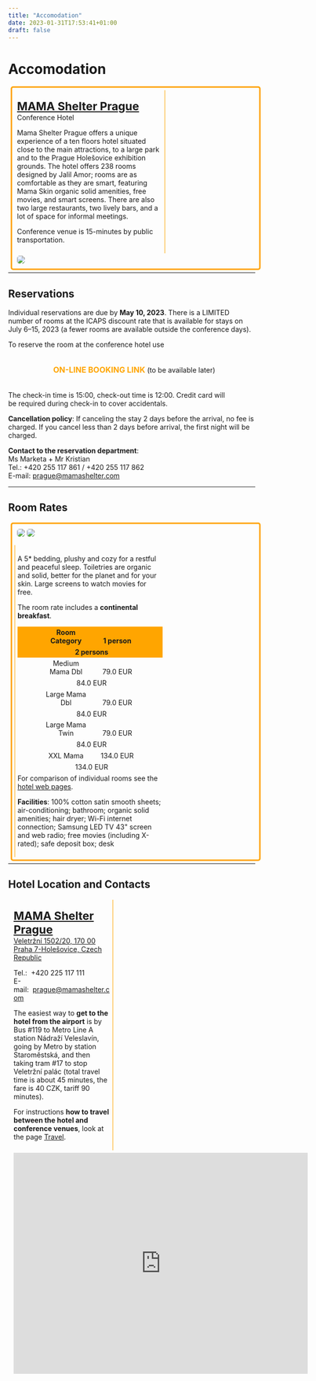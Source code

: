 ```yaml
---
title: "Accomodation"
date: 2023-01-31T17:53:41+01:00
draft: false
---
```


# Accomodation

<div style="width: 98%; margin-left: 1%; padding: 1%; border: orange solid; border-radius: 5px;">

 <div style="display: inline-block; width: 60%; padding: 1%; border-right: 1px solid orange; vertical-align: middle;">
   
   <p><span style="font-size: 23px; font-weight: bold;"><a href="https://mamashelter.com/prague" target="_blank">MAMA Shelter Prague</a></span><br />Conference Hotel</p> 
   
   <p>Mama Shelter Prague offers a unique experience of a ten floors hotel situated close to the main attractions, to a large park and to the Prague Holešovice exhibition grounds. The hotel offers 238 rooms designed by Jalil Amor; rooms are as comfortable as they are smart, featuring Mama Skin organic solid amenities, free movies, and smart screens. There are also two large restaurants, two lively bars, and a lot of space for informal meetings.</p>

  <p>Conference venue is 15-minutes by public transportation.</p>

 </div>
 
 <div style="display: inline-block; width: 38%; padding: 1%; border-radius: 5px; vertical-align: middle;">
 	<a href="https://mamashelter.com/prague" target="_blank"><img style="border-radius: 5px;" src="/img/accomodation/hotel-mama.png" /></a>
 </div>

</div>

<hr style="margin-top: 1%; margin-bottom: 1%;" />




## Reservations


Individual reservations are due by **May 10, 2023**. There is a LIMITED number of rooms at the ICAPS discount rate that is available for stays on July 6–15, 2023 (a fewer rooms are available outside the conference days).

To reserve the room at the conference hotel use

<div style="width: 100%; padding: 1%; text-align: center;">

 <p><span style="font-weight: bold;font-size: 16px; color:orange; ">ON-LINE BOOKING LINK</span> (to be available later)</p>

</div>

The check-in time is 15:00, check-out time is 12:00. Credit card will be required during check-in to cover accidentals.

**Cancellation policy**: If canceling the stay 2 days before the arrival, no fee is charged. If you cancel less than 2 days before arrival, the first night will be charged.

**Contact to the reservation department**: \
Ms Marketa + Mr Kristian \
Tel.: +420 255 117 861 / +420 255 117 862 \
E-mail: <prague@mamashelter.com>


<hr style="margin-top: 1%; margin-bottom: 1%;" />


## Room Rates

<div style="width: 98%; margin-left: 1%; padding: 1%; border: orange solid; border-radius: 5px;">


 <div style="display: inline-block; width: 38%; padding: 1%; border-radius: 5px; vertical-align: middle;">
	<img style="border-radius: 5px; margin-bottom: 5%;" src="/img/accomodation/hotel-mama-room.png" />
	<img style="border-radius: 5px; margin-bottom: 5%;" src="/img/accomodation/hotel-mama-room-2.jpeg" />
 </div>


 <div style="display: inline-block; width: 60%; padding: 1%; border-left: 1px solid orange; vertical-align: middle;">
   
   <p>A 5* bedding, plushy and cozy for a restful and peaceful sleep. Toiletries are organic and solid, better for the planet and for your skin. Large screens to watch movies for free.</p>
   
   <p>The room rate includes a <strong>continental breakfast</strong>.</p>
   
   <!-- header -->
   <div style="width: 100%; text-align: center; background: orange;">
   	<div style="display: inline-block; width: 30%; padding: 1%; margin-left: 2%"><span style="font-size: 14px; font-weight:bold;">Room Category</span></div>
   	<div style="display: inline-block; width: 30%; padding: 1%; margin-left: 2%"><span style="font-size: 14px; font-weight:bold;">1 person</span></div>
   	<div style="display: inline-block; width: 30%; padding: 1%; margin-left: 2%"><span style="font-size: 14px; font-weight:bold;">2 persons</span></div>
   </div>
   
   <div style="width: 100%; text-align: center;">
   	<div style="display: inline-block; width: 30%; padding: 1%; margin-left: 2%">Medium Mama Dbl</div>
   	<div style="display: inline-block; width: 30%; padding: 1%; margin-left: 2%">79.0 EUR</div>
   	<div style="display: inline-block; width: 30%; padding: 1%; margin-left: 2%">84.0 EUR</div>
   </div>
   
   <div style="width: 100%; text-align: center;">
   	<div style="display: inline-block; width: 30%; padding: 1%; margin-left: 2%">Large Mama Dbl</div>
   	<div style="display: inline-block; width: 30%; padding: 1%; margin-left: 2%">79.0 EUR</div>
   	<div style="display: inline-block; width: 30%; padding: 1%; margin-left: 2%">84.0 EUR</div>
   </div>
   
   <div style="width: 100%; text-align: center;">
   	<div style="display: inline-block; width: 30%; padding: 1%; margin-left: 2%">Large Mama Twin</div>
   	<div style="display: inline-block; width: 30%; padding: 1%; margin-left: 2%">79.0 EUR</div>
   	<div style="display: inline-block; width: 30%; padding: 1%; margin-left: 2%">84.0 EUR</div>
   </div>
   
   <div style="width: 100%; text-align: center;">
   	<div style="display: inline-block; width: 30%; padding: 1%; margin-left: 2%">XXL Mama</div>
   	<div style="display: inline-block; width: 30%; padding: 1%; margin-left: 2%">134.0 EUR</div>
   	<div style="display: inline-block; width: 30%; padding: 1%; margin-left: 2%">134.0 EUR</div>
   </div>
   
   
   
   <p style="margin-top: 1%; margin-bottom: 1%">For comparison of individual rooms see the <a href="https://mamashelter.com/prague/stay" target="_blank">hotel web pages</a>.</p>
  
  
  <p><strong>Facilities</strong>: 100% cotton satin smooth sheets; air-conditioning; bathroom; organic solid amenities; hair dryer; Wi-Fi internet connection; Samsung LED TV 43" screen and web radio; free movies (including X-rated); safe deposit box; desk</p>
  
  </div>
 
</div>

<hr style="margin-top: 1%; margin-bottom: 1%;" />


## Hotel Location and Contacts


<div style="width: 98%; margin-left: 1%; padding: 1;">

 <div style="display: inline-block; width: 40%; padding: 1%; border-right: 1px solid orange; vertical-align: middle;">
   
   <p><span style="font-size: 23px; font-weight: bold;"><a href="https://mamashelter.com/prague" target="_blank">MAMA Shelter Prague</a></span><br /><a href="https://www.google.com/maps?q=Veletr%C5%BEn%C3%AD+1502/20,+170+00+Praha+7-Hole%C5%A1ovice&_aiid=13262" target="_blank">Veletržní 1502/20, 170 00 Praha 7-Holešovice, Czech Republic</a></p> 
    	
   <p>Tel.:  +420 225 117 111 <br />E-mail:  <a href="mailto:prague@mamashelter.com">prague@mamashelter.com</a></p>
   
   
   <p>The easiest way to <strong>get to the hotel from the airport</strong> is by Bus #119 to Metro Line A station Nádraží Veleslavín, going by Metro by station Staroměstská, and then taking tram #17 to stop Veletržní palác (total travel time is about 45 minutes, the fare is 40 CZK, tariff 90 minutes).</p>
   
   <p>For instructions <strong>how to travel between the hotel and conference venues</strong>, look at the page <a href="https://icaps23.icaps-conference.org/attending/travel" target="_blank">Travel</a>.</p>

 </div>
 
 <div style="display: inline-block; width: 58%; padding: 1%; border-radius: 5px; vertical-align: middle;">
 	<iframe src="https://www.google.com/maps/embed?pb=!1m18!1m12!1m3!1d2559.1246824943396!2d14.429519215718821!3d50.10267317942887!2m3!1f0!2f0!3f0!3m2!1i1024!2i768!4f13.1!3m3!1m2!1s0x470b94c8cf78bd83%3A0x5b2444d0a8ec298d!2sMama%20Shelter%20Praha!5e0!3m2!1sit!2sit!4v1680006543498!5m2!1sit!2sit" width="600" height="450" style="border:0;" allowfullscreen="" loading="lazy" referrerpolicy="no-referrer-when-downgrade"></iframe>

 </div>

</div>










